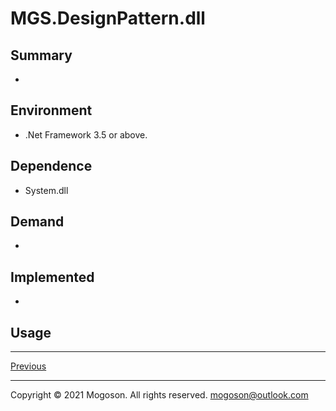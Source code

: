 ﻿# MGS.DesignPattern.dll

## Summary

- 

## Environment

- .Net Framework 3.5 or above.

## Dependence

- System.dll

## Demand

- 

## Implemented

- 

## Usage

------

[Previous](../../README.md)

------

Copyright © 2021 Mogoson. All rights reserved.	mogoson@outlook.com